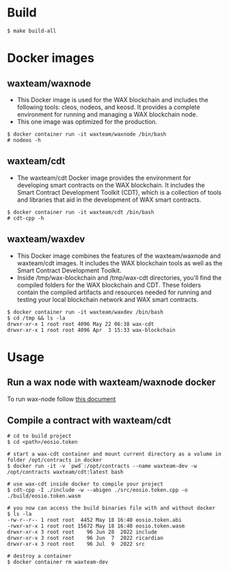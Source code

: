 # Build
```
$ make build-all
```
# Docker images
## waxteam/waxnode
- This Docker image is used for the WAX blockchain and includes the following tools: cleos, nodeos, and keosd. It provides a complete environment for running and managing a WAX blockchain node. 
- This one image was optimized for the production.
```
$ docker container run -it waxteam/waxnode /bin/bash
# nodeos -h
```
## waxteam/cdt
- The waxteam/cdt Docker image provides the environment for developing smart contracts on the WAX blockchain. It includes the Smart Contract Development Toolkit (CDT), which is a collection of tools and libraries that aid in the development of WAX smart contracts.
```
$ docker container run -it waxteam/cdt /bin/bash
# cdt-cpp -h
```
## waxteam/waxdev
- This Docker image combines the features of the waxteam/waxnode and waxteam/cdt images. It includes the WAX blockchain tools as well as the Smart Contract Development Toolkit. 
- Inside /tmp/wax-blockchain and /tmp/wax-cdt directories, you'll find the compiled folders for the WAX blockchain and CDT. These folders contain the compiled artifacts and resources needed for running and testing your local blockchain network and WAX smart contracts. 
```
$ docker container run -it waxteam/waxdev /bin/bash
$ cd /tmp && ls -la
drwxr-xr-x 1 root root 4096 May 22 06:38 wax-cdt
drwxr-xr-x 1 root root 4096 Apr  3 15:33 wax-blockchain
```
# Usage
## Run a wax node with waxteam/waxnode docker
To run wax-node follow [this document](https://github.com/worldwide-asset-exchange/wax-node)
## Compile a contract with waxteam/cdt
```
# cd to build project
$ cd <path>/eosio.token

# start a wax-cdt container and mount current directory as a volume in folder /opt/contracts in docker
$ docker run -it -v `pwd`:/opt/contracts --name waxteam-dev -w /opt/contracts waxteam/cdt:latest bash

# use wax-cdt inside docker to compile your project
$ cdt-cpp -I ./include -w --abigen ./src/eosio.token.cpp -o ./build/eosio.token.wasm

# you now can access the build binaries file with and without docker
$ ls -la
-rw-r--r-- 1 root root  4452 May 18 16:40 eosio.token.abi
-rwxr-xr-x 1 root root 15672 May 18 16:40 eosio.token.wasm
drwxr-xr-x 3 root root    96 Jun 28  2022 include
drwxr-xr-x 3 root root    96 Jun  7  2022 ricardian
drwxr-xr-x 3 root root    96 Jul  9  2022 src

# destroy a container
$ docker container rm waxteam-dev
```